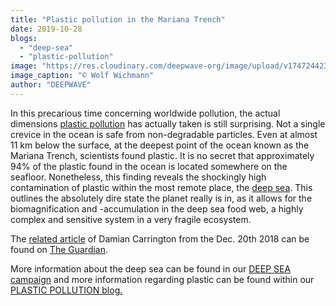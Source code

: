 ```yaml
---
title: "Plastic pollution in the Mariana Trench"
date: 2019-10-28
blogs: 
  - "deep-sea"
  - "plastic-pollution"
image: "https://res.cloudinary.com/deepwave-org/image/upload/v1747244236/deepwave.org/NetzMakroFinger_030.jpg"
image_caption: "© Wolf Wichmann"
author: "DEEPWAVE"
---
```


In this precarious time concerning worldwide pollution, the actual dimensions [plastic pollution](https://www.deepwave.org/the-oceans/pollution/?lang=en) has actually taken is still surprising. Not a single crevice in the ocean is safe from non-degradable particles. Even at almost 11 km below the surface, at the deepest point of the ocean known as the Mariana Trench, scientists found plastic. It is no secret that approximately 94% of the plastic found in the ocean is located somewhere on the seafloor. Nonetheless, this finding reveals the shockingly high contamination of plastic within the most remote place, the [deep sea](https://www.deepwave.org/the-oceans/the-deep-sea/?lang=en). This outlines the absolutely dire state the planet really is in, as it allows for the biomagnification and -accumulation in the deep sea food web, a highly complex and sensitive system in a very fragile ecosystem.

The [related article](https://www.theguardian.com/environment/2018/dec/20/plastic-pollution-mariana-trench-deepest-point-ocean) of Damian Carrington from the Dec. 20th 2018 can be found on [The Guardian](https://www.theguardian.com/international).

More information about the deep sea can be found in our [DEEP SEA campaign](https://www.deepwave.org/deep-sea/?lang=en) and more information regarding plastic can be found within our [PLASTIC POLLUTION blog.](https://www.deepwave.org/blue-straw-campaign/the-campaign/?lang=en)
